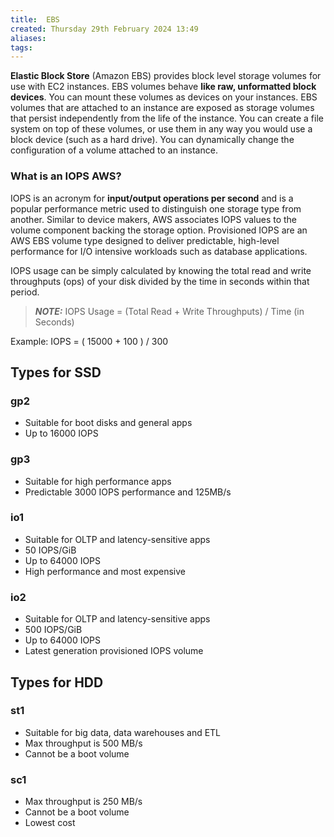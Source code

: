 ```yaml
---
title:  EBS
created: Thursday 29th February 2024 13:49
aliases: 
tags: 
---
```

**Elastic Block Store** (Amazon EBS) provides block level storage volumes for use with EC2 instances. EBS volumes behave **like raw, unformatted block devices**. You can mount these volumes as devices on your instances. EBS volumes that are attached to an instance are exposed as storage volumes that persist independently from the life of the instance. You can create a file system on top of these volumes, or use them in any way you would use a block device (such as a hard drive). You can dynamically change the configuration of a volume attached to an instance.

### What is an IOPS AWS?

IOPS is an acronym for **input/output operations per second** and is a popular performance metric used to distinguish one storage type from another. Similar to device makers, AWS associates IOPS values to the volume component backing the storage option. Provisioned IOPS are an AWS EBS volume type designed to deliver predictable, high-level performance for I/O intensive workloads such as database applications.

IOPS usage can be simply calculated by knowing the total read and write throughputs (ops) of your disk divided by the time in seconds within that period.

> **_NOTE:_** IOPS Usage = (Total Read + Write Throughputs) / Time (in Seconds)

Example: IOPS = ( 15000 + 100 ) / 300
## Types for SSD

### gp2

- Suitable for boot disks and general apps
- Up to 16000 IOPS
### gp3

-  Suitable for high performance apps
- Predictable 3000 IOPS performance and 125MB/s
### io1

- Suitable for OLTP and latency-sensitive apps
- 50 IOPS/GiB
- Up to 64000 IOPS
- High performance and most expensive
### io2

- Suitable for OLTP and latency-sensitive apps
- 500 IOPS/GiB
- Up to 64000 IOPS
- Latest generation provisioned IOPS volume

## Types for HDD

### st1

- Suitable for big data, data warehouses and ETL
- Max throughput is 500 MB/s
- Cannot be a boot volume
### sc1

- Max throughput is 250 MB/s
- Cannot be a boot volume
- Lowest cost